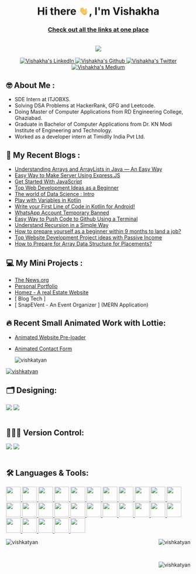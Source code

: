 
<div align="center">
<!--   <img src="https://user-images.githubusercontent.com/82721870/213884120-1a3ba595-1dcf-43fe-aff3-554c4386f7e2.png"> -->
  <h1>Hi there  <img src="https://github.com/eramkhann/eramkhann/blob/main/waving-hand-joypixels.gif" width="28">, I'm Vishakha </h1> 
  <h3> <a href="https://linktr.ee/vishkatyan"> Check out all the links at one place </a> </h3> <br/>
  </div>
<div id="header" align="center">
  <img src="https://user-images.githubusercontent.com/74038190/216120974-24a76b31-7f39-41f1-a38f-b3c1377cc612.png" width="100"/>
</div>
<p align="center">
<div id="badges" align="center">
  <a href="https://www.linkedin.com/in/vishkatyan/">
    <img src="https://img.shields.io/badge/LinkedIn-blue?style=for-the-badge&logo=linkedin&logoColor=white" alt="Vishakha's LinkedIn"/>
  </a>
  <a href="https://github.com/vishkatyan">
    <img src="https://img.shields.io/badge/Github-black?style=for-the-badge&logo=github&logoColor=white" alt="Vishakha's Github"/>
  </a>
   <a href="https://twitter.com/Vishkatyan">
    <img src="https://img.shields.io/badge/Twitter-blue?style=for-the-badge&logo=twitter&logoColor=white" alt="Vishakha's Twitter"/>
  </a>
   
   <a href="https://medium.com/@vish_katyan">
    <img src="https://img.shields.io/badge/Medium-12100E?style=for-the-badge&logo=medium&logoColor=white" alt="Vishakha's Medium"/>
  </a>
 
 
<!--   <a href ="https://www.youtube.com/@internshipalerts">
     <img src="https://img.shields.io/badge/youtube-12100E?style=for-the-badge&logo=youtube&logoColor=white" alt="Vishakha's YouTube"/>
  </a> -->
</div>
</p>

## 🤓 About Me :
- SDE Intern at ITJOBXS.
- Solving DSA Problems at HackerRank, GFG and Leetcode.
- Doing Master of Computer Applications from RD Engineering College, Ghaziabad.
- Graduate in Bachelor of Computer Applications from  Dr. KN Modi Institute of Engineering and Technology.
- Worked as a developer intern at Timidlly India Pvt Ltd.


## 📝 My Recent Blogs :

- [Understanding Arrays and ArrayLists in Java — An Easy Way](https://medium.com/@vishkatyan/understanding-arrays-and-arraylists-in-java-in-an-easy-way-4f9261943169) <br/>
- [Easy Way to Make Server Using Express.JS](https://medium.com/@vishkatyan/easy-way-to-make-server-using-express-js-4682c1695f12) <br/>
- [Get Started With JavaScript](https://medium.com/@vishkatyan/get-started-with-javascript-d642d73ced05) <br/>
- [Top Web Development Ideas as a Beginner](https://medium.com/@vishkatyan/top-web-development-ideas-as-a-beginner-e9922f8fb9e9) <br/>
- [The world of Data Science : Intro](https://medium.com/@vishkatyan/the-world-of-data-science-intro-97641f2b1856) <br/>
- [Play with Variables in Kotlin](https://medium.com/@vishkatyan/play-with-variables-in-kotlin-c3bc4e5805ff) <br/>
- [Write your First Line of Code in Kotlin for Android!](https://medium.com/@vishkatyan/write-your-first-line-of-code-in-kotlin-for-android-8628bb18f4e3) <br/>
- [WhatsApp Account Temporary Banned](https://medium.com/@vishkatyan/whatsapp-account-temporary-banned-12259fd71fb0) <br/>
- [Easy Way to Push Code to Github Using a Terminal](https://medium.com/@vish_katyan/easy-way-to-push-code-to-github-using-a-terminal-41a1c2856542) <br/>
- [Understand Recursion in a Simple Way](https://sharmavishakha1209.wixsite.com/blog-tech/post/understand-recursion-in-a-simple-way) <br/>
- [How to prepare yourself as a beginner within 9 months to land a job?](https://sharmavishakha1209.wixsite.com/blog-tech/post/how-to-prepare-yourself-as-a-beginner-in-9-months-to-crack-big-companies)
- [Top Website Development Project ideas with Passive Income](https://sharmavishakha1209.wixsite.com/blog-tech/post/top-website-development-project-ideas-with-passive-income)
- [How to Prepare for Array Data Structure for Placements?](https://sharmavishakha1209.wixsite.com/blog-tech/post/how-to-prepare-for-array-data-structure-for-placements)

## 💻 My Mini Projects :
- [ The News.org ](https://github.com/vishkatyan/news-website)
- [ Personal Portfolio ](https://vishkatyan.netlify.app/)
- [ Homez - A real Estate Website ](https://homezdotcom.netlify.app/)
- [ Blog Tech ]
- [ SnapEVent - An Event Organizer ] (MERN Application)

## 🔥 Recent Small Animated Work with Lottie:
- [Animated Website Pre-loader](https://css-loader-animation.netlify.app/)
- [Animated Contact Form](https://contact-form-animated.netlify.app/)

  <p align="left"> <img src="https://komarev.com/ghpvc/?username=vishkatyan&label=Profile%20views&color=0e75b6&style=flat" alt="vishkatyan" /> </p>

<p align="left"> <a href="https://twitter.com/vishkatyan" target="blank"><img src="https://img.shields.io/twitter/follow/vishkatyan?logo=twitter&style=for-the-badge" alt="vishkatyan" /></a> </p>

## 🗂 Designing:
<div align="left">
  <img src="https://img.shields.io/badge/Canva-%2300C4CC.svg?style=for-the-badge&logo=Canva&logoColor=white">
    <img src="https://img.shields.io/badge/Framer-black?style=for-the-badge&logo=framer&logoColor=blue">
  </div>
<br/>

## 👩🏻‍💻 Version Control:
<div align="left">
  <img src="https://img.shields.io/badge/git-%23F05033.svg?style=for-the-badge&logo=git&logoColor=white">
    <img src="https://img.shields.io/badge/Github-black?style=for-the-badge&logo=github&logoColor=white">
  </div>
<br/>

## 🛠️ Languages & Tools:
<p align="left"> 
<!--   C -->
    <a href="https://skillicons.dev"><img src="https://skillicons.dev/icons?i=c" width="40" height="40" /> </a>
  <!--   Cpp -->
    <a href="https://skillicons.dev"><img src="https://skillicons.dev/icons?i=cpp" width="40" height="40" /> </a>
  <!--   Java -->
    <a href="https://skillicons.dev"><img src="https://skillicons.dev/icons?i=java" width="40" height="40" /> </a>
  <!--   JavaScript -->
    <a href="https://skillicons.dev"><img src="https://skillicons.dev/icons?i=javascript" width="40" height="40" /> </a>
  <!--   html -->
    <a href="https://skillicons.dev"><img src="https://skillicons.dev/icons?i=html" width="40" height="40" /> </a>
<!--   Css -->
    <a href="https://skillicons.dev"><img src="https://skillicons.dev/icons?i=css" width="40" height="40" /> </a>
<!--     Bootstrap -->
    <a href="https://skillicons.dev"><img src="https://skillicons.dev/icons?i=bootstrap" width="40" height="40" /> </a>
  <!--   Tailwind -->
    <a href="https://skillicons.dev"><img src="https://skillicons.dev/icons?i=tailwind" width="40" height="40" /> </a>
<!--   Sass -->
    <a href="https://skillicons.dev"><img src="https://skillicons.dev/icons?i=sass" width="40" height="40" /> </a>
<!-- React -->
    <a href="https://skillicons.dev"><img src="https://skillicons.dev/icons?i=react" width="40" height="40" /> </a>
<!-- Git -->
    <a href="https://skillicons.dev"><img src="https://skillicons.dev/icons?i=git" width="40" height="40" /> </a>
  <!-- GitHub -->
 <a href="https://skillicons.dev"><img src="https://skillicons.dev/icons?i=github" width="40" height="40" /> </a>
  <!--   Node -->
    <a href="https://skillicons.dev"><img src="https://skillicons.dev/icons?i=nodejs" width="40" height="40" /> </a>
<!--   Mongo DB -->
    <a href="https://skillicons.dev"><img src="https://skillicons.dev/icons?i=mongodb" width="40" height="40" /> </a>
<!--   Express JS -->
    <a href="https://skillicons.dev"><img src="https://skillicons.dev/icons?i=express" width="40" height="40" /> </a>
<!--   NPM -->
    <a href="https://skillicons.dev"><img src="https://skillicons.dev/icons?i=npm" width="40" height="40" /> </a>
  </a> 
  <!--   AWS -->
    <a href="https://skillicons.dev"><img src="https://skillicons.dev/icons?i=aws" width="40" height="40" /> </a>
  <!--   VS Code -->
    <a href="https://skillicons.dev"><img src="https://skillicons.dev/icons?i=vscode" width="40" height="40" /> </a>
  <!--   My SQL -->
    <a href="https://skillicons.dev"><img src="https://skillicons.dev/icons?i=mysql" width="40" height="40" /> </a>
   <!--   Netlify -->
    <a href="https://skillicons.dev"><img src="https://skillicons.dev/icons?i=netlify" width="40" height="40" /> </a>
    <!--   Linux -->
    <a href="https://skillicons.dev"><img src="https://skillicons.dev/icons?i=linux" width="40" height="40" /> </a>
    <!--   Kotlin -->
    <a href="https://skillicons.dev"><img src="https://skillicons.dev/icons?i=kotlin" width="40" height="40" /> </a>
    <!--   Jquery -->
    <a href="https://skillicons.dev"><img src="https://skillicons.dev/icons?i=jquery" width="40" height="40" /> </a>
    <!--   PHP -->
    <a href="https://skillicons.dev"><img src="https://skillicons.dev/icons?i=php" width="40" height="40" /> </a>
    <!--   Postman -->
    <a href="https://skillicons.dev"><img src="https://skillicons.dev/icons?i=postman" width="40" height="40" /> </a>
  <!--   Vite -->
    <a href="https://skillicons.dev"><img src="https://skillicons.dev/icons?i=vite" width="40" height="40" /> </a>
    <!--   Wordpress -->
    <a href="https://skillicons.dev"><img src="https://skillicons.dev/icons?i=wordpress" width="40" height="40" /> </a>
  </p>

<p><img align="left" top="20px" src="https://github-readme-stats.vercel.app/api/top-langs?username=vishkatyan&show_icons=true&locale=en&theme=tokyonight" alt="vishkatyan" /></p>

<p>&nbsp;<img align="right" src="https://github-readme-stats.vercel.app/api?username=vishkatyan&show_icons=true&locale=en&theme=tokyonight" alt="vishkatyan" /></p>
<br/>
<p><img align="right" src="https://github-readme-streak-stats.herokuapp.com/?user=vishkatyan&theme=tokyonight" alt="vishkatyan" /></p>

<!--
**vishkatyan/vishkatyan** is a ✨ _special_ ✨ repository because its `README.md` (this file) appears on your GitHub profile.

Here are some ideas to get you started:
- 🔭 I’m currently working for ... Timidlly India Pvt. Ltd.
- 🔭 I’m currently the Founder of ... Internship Alerts
- 🌱 I’m currently learning ... Full Stack Development
- 👯 I’m looking to collaborate ... for Internship Alerts
-->
